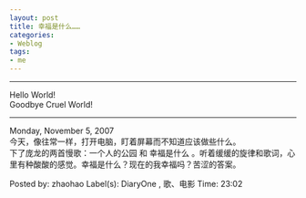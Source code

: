 ```yaml
---
layout: post
title: 幸福是什么……
categories:
- Weblog
tags:
- me
---
```

**********
Hello World!    
Goodbye Cruel World!
**********
Monday, November 5, 2007    
今天，像往常一样，打开电脑，盯着屏幕而不知道应该做些什么。    
下了庞龙的两首慢歌：一个人的公园 和 幸福是什么 。听着缓缓的旋律和歌词，心里有种酸酸的感觉。幸福是什么？现在的我幸福吗？苦涩的答案。    
  
Posted by: zhaohao Label(s): DiaryOne , 歌、电影 Time: 23:02